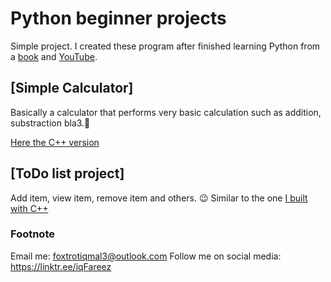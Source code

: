 # Python beginner projects

Simple project. I created these program after finished learning Python from a [book](https://inventwithpython.com/) and [YouTube](https://www.youtube.com/playlist?list=PLlrxD0HtieHhS8VzuMCfQD4uJ9yne1mE6).

## [Simple Calculator]

Basically a calculator that performs very basic calculation such as addition, substraction bla3.:grimacing:

[Here the C++ version](https://github.com/fareezMaple/cpp_Project/tree/master/simple%20calculator)

## [ToDo list project]

Add item, view item, remove item and others. :wink:
Similar to the one [I built with C++](https://github.com/fareezMaple/cpp_Project/tree/master/todoList)

### Footnote

Email me: foxtrotiqmal3@outlook.com
Follow me on social media: https://linktr.ee/iqFareez
